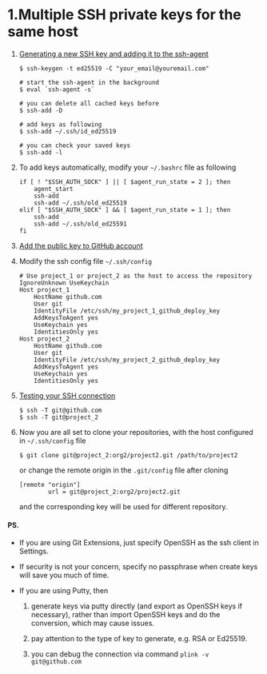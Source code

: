 # 1.Multiple SSH private keys for the same host

1. [Generating a new SSH key and adding it to the ssh-agent](https://docs.github.com/en/github/authenticating-to-github/generating-a-new-ssh-key-and-adding-it-to-the-ssh-agent)

   ```
   $ ssh-keygen -t ed25519 -C "your_email@youremail.com"
   
   # start the ssh-agent in the background
   $ eval `ssh-agent -s`
   
   # you can delete all cached keys before
   $ ssh-add -D
   
   # add keys as following
   $ ssh-add ~/.ssh/id_ed25519
   
   # you can check your saved keys
   $ ssh-add -l
   ```

2. To add keys automatically, modify your `~/.bashrc` file as following

    ```
    if [ ! "$SSH_AUTH_SOCK" ] || [ $agent_run_state = 2 ]; then
        agent_start
        ssh-add
        ssh-add ~/.ssh/old_ed25519
    elif [ "$SSH_AUTH_SOCK" ] && [ $agent_run_state = 1 ]; then
        ssh-add
        ssh-add ~/.ssh/old_ed25591
    fi
    ```

3. [Add the public key to GitHub account](https://docs.github.com/en/github/authenticating-to-github/adding-a-new-ssh-key-to-your-github-account)

4. Modify the ssh config file `~/.ssh/config`

   ```
   # Use project_1 or project_2 as the host to access the repository
   IgnoreUnknown UseKeychain
   Host project_1
       HostName github.com
       User git
       IdentityFile /etc/ssh/my_project_1_github_deploy_key
       AddKeysToAgent yes
       UseKeychain yes
       IdentitiesOnly yes
   Host project_2
       HostName github.com
       User git
       IdentityFile /etc/ssh/my_project_2_github_deploy_key
       AddKeysToAgent yes
       UseKeychain yes
       IdentitiesOnly yes
   ```

5. [Testing your SSH connection](https://docs.github.com/en/github/authenticating-to-github/testing-your-ssh-connection)

   ```
   $ ssh -T git@github.com
   $ ssh -T git@project_2
   ```

6. Now you are all set to clone your repositories, with the host configured in `~/.ssh/config` file

   ```
   $ git clone git@project_2:org2/project2.git /path/to/project2
   ```

   or change the remote origin in the `.git/config` file after cloning

   ```
   [remote "origin"]
           url = git@project_2:org2/project2.git
   ```

   and the corresponding key will be used for different repository. 

#### PS.

   * If you are using Git Extensions, just specify OpenSSH as the ssh client in Settings.

   * If security is not your concern, specify no passphrase when create keys will save you much of time.

   * If you are using Putty, then 

     1. generate keys via putty directly (and export as OpenSSH keys if necessary), rather than import OpenSSH keys and do the conversion, which may cause issues.

     2. pay attention to the type of key to generate, e.g. RSA or Ed25519.

     3. you can debug the connection via command `plink -v git@github.com`

     

